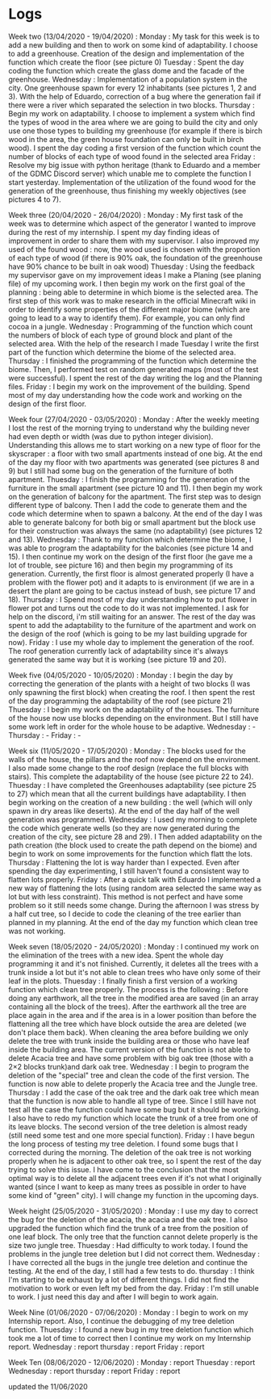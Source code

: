 # Logs 

Week two (13/04/2020 - 19/04/2020) :
Monday : My task for this week is to add a new building and then to work on some kind of adaptability. I choose to add a greenhouse. Creation of the design and implementation of the function which create the floor (see picture 0) 
Tuesday : Spent the day coding the function which create the glass dome and the facade of the greenhouse. 
Wednesday : Implementation of a population system in the city. One greenhouse spawn for every 12 inhabitants (see pictures 1, 2 and 3). With the help of Eduardo, correction of a bug where the generation fail if there were a river which separated the selection in two blocks.
Thursday : Begin my work on adaptability. I choose to implement a system which find the types of wood in the area where we are going to build the city and only use one those types to building my greenhouse (for example if there is birch wood in the area, the green house foundation can only be built in birch wood). I spent the day coding a first version of the function which count the number of blocks of each type of wood found in the selected area 
Friday : Resolve my big issue with python heritage (thank to Eduardo and a member of the GDMC Discord server) which unable me to complete the function I start yesterday. Implementation of the utilization of the found wood for the generation of the greenhouse, thus finishing my weekly objectives (see pictures 4 to 7).

Week three (20/04/2020 - 26/04/2020) :
Monday : My first task of the week was to determine which aspect of the generator I wanted to improve during the rest of my internship. I spent my day finding ideas of improvement in order to share them with my supervisor. I also improved my used of the found wood : now, the wood used is chosen with the proportion of each type of wood (if there is 90% oak, the foundation of the greenhouse have 90% chance to be built in oak wood)
Thuesday : Using the feedback my supervisor gave on my improvement ideas I make a Planing (see planing file) of my upcoming work. I then begin my work on the first goal of the planning : being able to determine in which biome is the selected area. The first step of this work was to make research in the official Minecraft wiki in order to identify some properties of the different major biome (which are going to lead to a way to identify them). For example, you can only find cocoa in a jungle.
Wednesday : Programming of the function which count the numbers of block of each type of ground block and plant of the selected area. With the help of the research I made Tuesday I write the first part of the function which determine the biome of the selected area.
Thursday : I finished the programming of the function which determine the biome. Then, I performed test on random generated maps (most of the test were successful). I spent the rest of the day writing the log and the Planning files.
Friday : I begin my work on the improvement of the building. Spend most of my day understanding how the code work and working on the design of the first floor.

Week four (27/04/2020 - 03/05/2020) :
Monday : After the weekly meeting I lost the rest of the morning trying to understand why the building never had even depth or width (was due to python integer division). Understanding this allows me to start working on a new type of floor for the skyscraper : a floor with two small apartments instead of one big. At the end of the day my floor with two apartments was generated (see pictures 8 and 9) but I still had some bug on the generation of the furniture of both apartment. 
Thuesday : I finish the programming for the generation of the furniture in the small apartment (see picture 10 and 11). I then begin my work on the generation of balcony for the apartment. The first step was to design different type of balcony. Then I add the code to generate them and the code which determine when to spawn a balcony. At the end of the day I was able to generate balcony for both big or small apartment but the block use for their construction was always the same (no adaptability) (see pictures 12 and 13).
Wednesday : Thank to my function which determine the biome, I was able to program the adaptability for the balconies (see picture 14 and 15). I then continue my work on the design of the first floor (he gave me a lot of trouble, see picture 16) and then begin my programming of its generation. Currently, the first floor is almost generated properly (I have a problem with the flower pot) and it adapts to is environment (if we are in a desert the plant are going to be cactus instead of bush, see picture 17 and 18).
Thursday : I Spend most of my day understanding how to put flower in flower pot and turns out the code to do it was not implemented. I ask for help on the discord, i'm still waiting for an answer. The rest of the day was spent to add the adaptability to the furniture of the apartment and work on the design of the roof (which is going to be my last building upgrade for now).
Friday : I use my whole day to implement the generation of the roof. The roof generation currently lack of adaptability since it's always generated the same way but it is working (see picture 19 and 20).

Week five (04/05/2020 - 10/05/2020) :
Monday : I begin the day by correcting the generation of the plants with a height of two blocks (I was only spawning the first block) when creating the roof. I then spent the rest of the day programming the adaptability of the roof (see picture 21)
Thuesday : I begin my work on the adaptability of the houses. The furniture of the house now use blocks depending on the environment. But I still have some work left in order for the whole house to be adaptive.
Wednesday : -
Thursday : -
Friday : -

Week six (11/05/2020 - 17/05/2020) :
Monday : The blocks used for the walls of the house, the pillars and the roof now depend on the environment. I also made some change to the roof design (replace the full blocks with stairs). This complete the adaptability of the house (see picture 22 to 24). 
Thuesday : I have completed the Greenhouses adaptability (see picture 25 to 27) which mean that all the current buildings have adaptability. I then begin working on the creation of a new building : the well (which will only spawn in dry areas like deserts). At the end of the day half of the well generation was programmed.
Wednesday : I used my morning to complete the code which generate wells (so they are now generated during the creation of the city, see picture 28 and 29). I Then added adaptability on the path creation (the block used to create the path depend on the biome) and begin to work on some improvements for the function which flatt the lots.    
Thursday : Flattening the lot is way harder than I expected. Even after spending the day experimenting, I still haven't found a consistent way to flatten lots properly.
Friday : After a quick talk with Eduardo I implemented a new way of flattening the lots (using random area selected the same way as lot but with less constraint). This method is not perfect and have some problem so it still needs some change. During the afternoon I was stress by a half cut tree, so I decide to code the cleaning of the tree earlier than planned in my planning. At the end of the day my function which clean tree was not working.

Week seven (18/05/2020 - 24/05/2020) :
Monday : I continued my work on the elimination of the trees with a new idea. Spent the whole day programming it and it's not finished. Currently, it deletes all the trees with a trunk inside a lot but it's not able to clean trees who have only some of their leaf in the plots.
Thuesday : I finally finish a first version of a working function which clean tree properly. The process is the following : Before doing any earthwork, all the tree in the modified area are saved (in an array containing all the block of the trees). After the earthwork all the tree are place again in the area and if the area is in a lower position than before the flattening all the tree which have block outside the area are deleted (we don't place them back). When cleaning the area before building we only delete the tree with trunk inside the building area or those who have leaf inside the building area. The current version of the function is not able to delete Acacia tree and have some problem with big oak tree (those with a 2×2 blocks trunk)and dark oak tree.
Wednesday : I begin to program the deletion of the "special" tree and clean the code of the first version. The function is now able to delete properly the Acacia tree and the Jungle tree.
Thursday : I add the case of the oak tree and the dark oak tree which mean that the function is now able to handle all type of tree. Since I still have not test all the case the function could have some bug but it should be working. I also have to redo my function which locate the trunk of a tree from one of its leave blocks. The second version of the tree deletion is almost ready (still need some test and one more special function).
Friday : I have begun the long process of testing my tree deletion. I found some bugs that I corrected during the morning. The deletion of the oak tree is not working properly when he is adjacent to other oak tree, so I spent the rest of the day trying to solve this issue. I have come to the conclusion that the most optimal way is to delete all the adjacent trees even if it's not what I originally wanted (since I want to keep as many trees as possible in order to have some kind of "green" city). I will change my function in the upcoming days.

Week height (25/05/2020 - 31/05/2020) :
Monday : I use my day to correct the bug for the deletion of the acacia, the acacia and the oak tree. I also upgraded the function which find the trunk of a tree from the position of one leaf block. The only tree that the function cannot delete properly is the size two jungle tree.
Thuesday : Had difficulty to work today. I found the problems in the jungle tree deletion but I did not correct them.
Wednesday : I have corrected all the bugs in the jungle tree deletion and continue the testing. At the end of the day, I still had a few tests to do.
thursday : I think I'm starting to be exhaust by a lot of different things. I did not find the motivation to work or even left my bed from the day. 
Friday : I'm still unable to work. I just need this day and after I will begin to work again. 

Week Nine (01/06/2020 - 07/06/2020) :
Monday : I begin to work on my Internship report. Also, I continue the debugging of my tree deletion function.
Thuesday : I found a new bug in my tree deletion function which took me a lot of time to correct then I continue my work on my Internship report.
Wednesday : report
thursday : report
Friday : report

Week Ten (08/06/2020 - 12/06/2020) :
Monday : report
Thuesday : report
Wednesday : report
thursday : report
Friday : report

updated the 11/06/2020 

